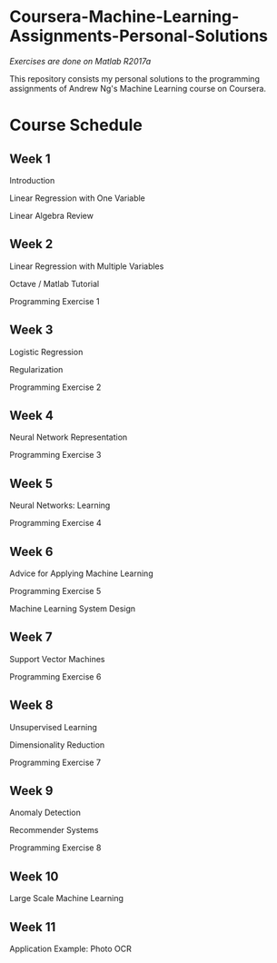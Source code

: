 # Coursera-Machine-Learning-Assignments-Personal-Solutions
*Exercises are done on Matlab R2017a*

This repository consists my personal solutions to the programming assignments of Andrew Ng's Machine Learning course on Coursera.

# Course Schedule

## Week 1
Introduction

Linear Regression with One Variable

Linear Algebra Review

## Week 2
Linear Regression with Multiple Variables

Octave / Matlab Tutorial

Programming Exercise 1 

## Week 3
Logistic Regression

Regularization

Programming Exercise 2

## Week 4
Neural Network Representation

Programming Exercise 3

## Week 5
Neural Networks: Learning

Programming Exercise 4

## Week 6
Advice for Applying Machine Learning

Programming Exercise 5

Machine Learning System Design

## Week 7
Support Vector Machines

Programming Exercise 6

## Week 8
Unsupervised Learning

Dimensionality Reduction

Programming Exercise 7

## Week 9
Anomaly Detection

Recommender Systems

Programming Exercise 8

## Week 10
Large Scale Machine Learning

## Week 11
Application Example: Photo OCR
